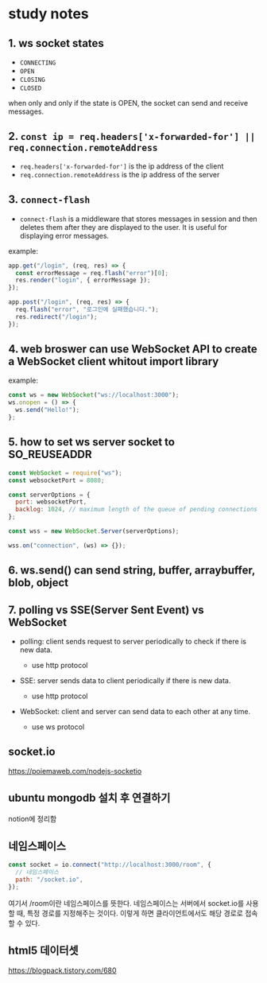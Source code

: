 # study notes

## 1. ws socket states

- `CONNECTING`
- `OPEN`
- `CLOSING`
- `CLOSED`

when only and only if the state is OPEN, the socket can send and receive messages.

## 2. `const ip = req.headers['x-forwarded-for'] || req.connection.remoteAddress`

- `req.headers['x-forwarded-for']` is the ip address of the client
- `req.connection.remoteAddress` is the ip address of the server

## 3. `connect-flash`

- `connect-flash` is a middleware that stores messages in session and then deletes them after they are displayed to the user. It is useful for displaying error messages.

example:

```js
app.get("/login", (req, res) => {
  const errorMessage = req.flash("error")[0];
  res.render("login", { errorMessage });
});

app.post("/login", (req, res) => {
  req.flash("error", "로그인에 실패했습니다.");
  res.redirect("/login");
});
```

## 4. web broswer can use WebSocket API to create a WebSocket client whitout import library

example:

```js
const ws = new WebSocket("ws://localhost:3000");
ws.onopen = () => {
  ws.send("Hello!");
};
```

## 5. how to set ws server socket to SO_REUSEADDR

```js
const WebSocket = require("ws");
const websocketPort = 8080;

const serverOptions = {
  port: websocketPort,
  backlog: 1024, // maximum length of the queue of pending connections
};

const wss = new WebSocket.Server(serverOptions);

wss.on("connection", (ws) => {});
```

## 6. ws.send() can send string, buffer, arraybuffer, blob, object

## 7. polling vs SSE(Server Sent Event) vs WebSocket

- polling: client sends request to server periodically to check if there is new data.

  - use http protocol

- SSE: server sends data to client periodically if there is new data.

  - use http protocol

- WebSocket: client and server can send data to each other at any time.
  - use ws protocol

## socket.io

https://poiemaweb.com/nodejs-socketio

## ubuntu mongodb 설치 후 연결하기

notion에 정리함

## 네임스페이스

```js
const socket = io.connect("http://localhost:3000/room", {
  // 네임스페이스
  path: "/socket.io",
});
```

여기서 /room이란 네임스페이스를 뜻한다. 네임스페이스는 서버에서 socket.io를 사용할 때, 특정 경로를 지정해주는 것이다. 이렇게 하면 클라이언트에서도 해당 경로로 접속할 수 있다.

## html5 데이터셋

https://blogpack.tistory.com/680
